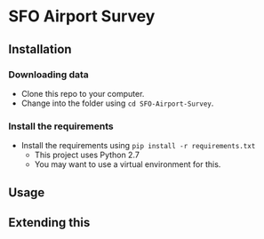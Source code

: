 # SFO Airport Survey

## Installation

### Downloading data
* Clone this repo to your computer.
* Change into the folder using `cd SFO-Airport-Survey`.

### Install the requirements
* Install the requirements using `pip install -r requirements.txt`
  * This project uses Python 2.7
  * You may want to use a virtual environment for this. 

## Usage

## Extending this
